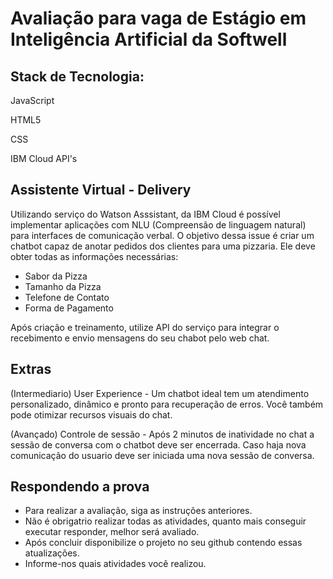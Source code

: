 # Avaliação para vaga de Estágio em Inteligência Artificial da Softwell

## Stack de Tecnologia:

JavaScript

HTML5

CSS 

IBM Cloud API's



## Assistente Virtual - Delivery 

Utilizando serviço do Watson Asssistant, da IBM Cloud é possível implementar aplicações com NLU (Compreensão de linguagem natural) para interfaces de comunicação verbal.
O objetivo dessa issue é criar um chatbot capaz de anotar pedidos dos clientes para uma pizzaria.
Ele deve obter todas as informações necessárias: 
- Sabor da Pizza 
- Tamanho da Pizza
- Telefone de Contato 
- Forma de Pagamento

Após criação e treinamento, utilize API do serviço para integrar o recebimento e envio mensagens do seu chabot pelo web chat.                                                                                                     

## Extras

(Intermediario) User Experience - Um chatbot ideal tem um atendimento personalizado, dinâmico e pronto para recuperação de erros. Você também pode otimizar recursos visuais do chat. 

(Avançado) Controle de sessão - Após 2 minutos de inatividade no chat a sessão de conversa com o chatbot deve ser encerrada. Caso haja nova comunicação do usuario deve ser iniciada uma nova sessão de conversa. 


## Respondendo a prova

- Para realizar a avaliação, siga as instruções anteriores. 
- Não é obrigatrio realizar todas as atividades, quanto mais conseguir executar responder, melhor será avaliado.
- Após concluir disponibilize o projeto no seu github contendo essas atualizações.
- Informe-nos quais atividades você realizou.

